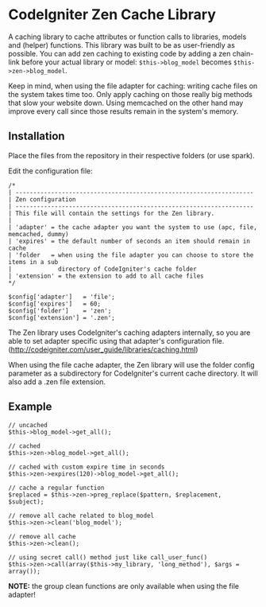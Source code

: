 CodeIgniter Zen Cache Library
=============================

A caching library to cache attributes or function calls to libraries, models and (helper) functions. This library was built to be as user-friendly as possible. You can add zen caching to existing code by adding a zen chain-link before your actual library or model: `$this->blog_model` becomes `$this->zen->blog_model`.

Keep in mind, when using the file adapter for caching: writing cache files on the system takes time too. Only apply caching on those really big methods that slow your website down. Using memcached on the other hand may improve every call since those results remain in the system's memory.

Installation
------------

Place the files from the repository in their respective folders (or use spark).

Edit the configuration file:

    /*
    | -------------------------------------------------------------------
    | Zen configuration
    | -------------------------------------------------------------------
    | This file will contain the settings for the Zen library.
    |
    | 'adapter' = the cache adapter you want the system to use (apc, file, memcached, dummy)
    | 'expires' = the default number of seconds an item should remain in cache
    | 'folder   = when using the file adapter you can choose to store the items in a sub
    |             directory of CodeIgniter's cache folder
    | 'extension' = the extension to add to all cache files
    */

    $config['adapter']   = 'file';
    $config['expires']   = 60;
    $config['folder']    = 'zen';
    $config['extension'] = '.zen';

The Zen library uses CodeIgniter's caching adapters internally, so you are able to set adapter specific using that adapter's configuration file. (http://codeigniter.com/user_guide/libraries/caching.html)
    
When using the file cache adapter, the Zen library will use the folder config parameter as a subdirectory for CodeIgniter's current cache directory. It will also add a .zen file extension.

Example
-------

    // uncached
    $this->blog_model->get_all();
    
    // cached
    $this->zen->blog_model->get_all();
    
    // cached with custom expire time in seconds
    $this->zen->expires(120)->blog_model->get_all();
    
    // cache a regular function
    $replaced = $this->zen->preg_replace($pattern, $replacement, $subject);
    
    // remove all cache related to blog_model
    $this->zen->clean('blog_model');
    
    // remove all cache
    $this->zen->clean();
	
	// using secret call() method just like call_user_func()
	$this->zen->call(array($this->my_library, 'long_method'), $args = array());
    
**NOTE:** the group clean functions are only available when using the file adapter!